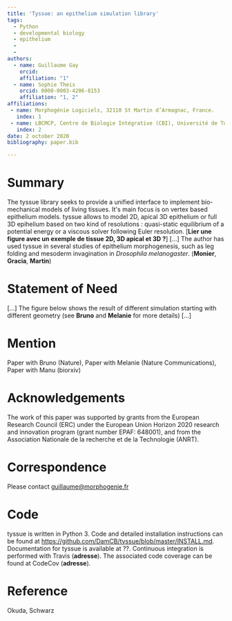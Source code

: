 ```yaml
---
title: 'Tyssue: an epithelium simulation library'
tags:
  - Python
  - developmental biology
  - epithelium
  - 
  - 
authors:
  - name: Guillaume Gay
    orcid: 
    affiliation: "1"
  - name: Sophie Theis
    orcid: 0000-0003-4206-8153
    affiliation: "1, 2"
affiliations:
 - name: Morphogénie Logiciels, 32110 St Martin d’Armagnac, France.
   index: 1
 - name: LBCMCP, Centre de Biologie Intégrative (CBI), Université de Toulouse, CNRS, UPS, Toulouse 31062, France.
   index: 2
date: 2 october 2020
bibliography: paper.bib

---
```

# Summary
The tyssue library seeks to provide a unified interface to implement bio-mechanical models of living tissues. It's main focus is on vertex based epithelium models. tyssue allows to model 2D, apical 3D epithelium or full 3D epihelium based on two kind of resolutions : quasi-static equilibrium of a potential energy or a viscous solver following Euler resolution. 
[**Lier une figure avec un exemple de tissue 2D, 3D apical et 3D ?**]
[...]
The author has used tyssue in several studies of epithelium morphogenesis, such as leg folding and mesoderm invagination in *Drosophila melanogaster*. (**Monier**, **Gracia**, **Martin**)


# Statement of Need
[...]
The figure below shows the result of different simulation starting with different geometry (see **Bruno** and **Melanie** for more details)
[...]



# Mention
Paper with Bruno (Nature), Paper with Melanie (Nature Communications), Paper with Manu (biorxiv)

# Acknowledgements

The work of this paper was supported by grants from the European Research Council (ERC) under the European Union Horizon 2020 research and innovation program (grant number EPAF: 648001), and from the Association Nationale de la recherche et de la Technologie (ANRT). 

# Correspondence
Please contact guillaume@morphogenie.fr

# Code
tyssue is written in Python 3. Code and detailed installation instructions can be found at https://github.com/DamCB/tyssue/blob/master/INSTALL.md. Documentation for tyssue is available at ??. Continuous integration is performed with Travis (**adresse**). The associated code coverage can be found at CodeCov (**adresse**). 

# Reference
Okuda, Schwarz
